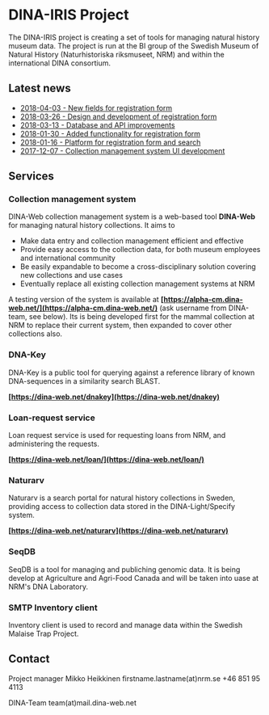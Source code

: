 # DINA-IRIS Project

The DINA-IRIS project is creating a set of tools for managing natural history museum data. The project is run at the BI group of the Swedish Museum of Natural History (Naturhistoriska riksmuseet, NRM) and within the international DINA consortium.


## Latest news

- [2018-04-03 - New fields for registration form](news/2018-04-03)
- [2018-03-26 - Design and development of registration form]()
- [2018-03-13 - Database and API improvements]()
- [2018-01-30 - Added functionality for registration form]()
- [2018-01-16 - Platform for registration form and search]()
- [2017-12-07 - Collection management system UI development]()


## Services

### Collection management system

DINA-Web collection management system is a web-based tool **DINA-Web** for managing natural history collections. It aims to 
- Make data entry and collection management efficient and effective
- Provide easy access to the collection data, for both museum employees and international community
- Be easily expandable to become a cross-disciplinary solution covering new collections and use cases
- Eventually replace all existing collection management systems at NRM

A testing version of the system is available at **[https://alpha-cm.dina-web.net/](https://alpha-cm.dina-web.net/)** (ask username from DINA-team, see below). Its is being developed first for the mammal collection at NRM to replace their current system, then expanded to cover other collections also.

### DNA-Key

DNA-Key is a public tool for querying against a reference library of known DNA-sequences in a similarity search BLAST.

**[https://dina-web.net/dnakey](https://dina-web.net/dnakey)**

### Loan-request service

Loan request service is used for requesting loans from NRM, and administering the requests.

**[https://dina-web.net/loan/](https://dina-web.net/loan/)**

### Naturarv

Naturarv is a search portal for natural history collections in Sweden, providing access to collection data stored in the DINA-Light/Specify system.

**[https://dina-web.net/naturarv](https://dina-web.net/naturarv)**

### SeqDB

SeqDB is a tool for managing and publiching genomic data. It is being develop at Agriculture and Agri-Food Canada and will be taken into uase at NRM's DNA Laboratory.

### SMTP Inventory client

Inventory client is used to record and manage data within the Swedish Malaise Trap Project.


## Contact

Project manager
Mikko Heikkinen
firstname.lastname(at)nrm.se
+46 851 95 4113

DINA-Team
team(at)mail.dina-web.net


